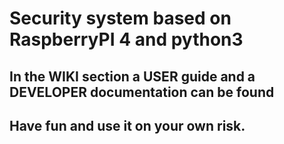 # Security system based on RaspberryPI 4 and python3

## In the WIKI section a USER guide and a DEVELOPER documentation can be found

## Have fun and use it on your own risk.
